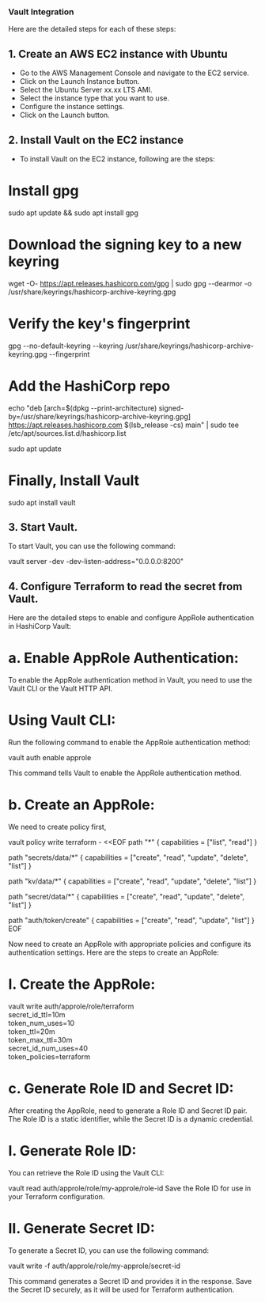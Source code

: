 ### Vault Integration
Here are the detailed steps for each of these steps:

## 1. Create an AWS EC2 instance with Ubuntu

- Go to the AWS Management Console and navigate to the EC2 service.
- Click on the Launch Instance button.
- Select the Ubuntu Server xx.xx LTS AMI.
- Select the instance type that you want to use.
- Configure the instance settings.
- Click on the Launch button.

## 2. Install Vault on the EC2 instance

- To install Vault on the EC2 instance, following are the steps:

# Install gpg

sudo apt update && sudo apt install gpg

# Download the signing key to a new keyring

wget -O- https://apt.releases.hashicorp.com/gpg | sudo gpg --dearmor -o /usr/share/keyrings/hashicorp-archive-keyring.gpg

# Verify the key's fingerprint

gpg --no-default-keyring --keyring /usr/share/keyrings/hashicorp-archive-keyring.gpg --fingerprint

# Add the HashiCorp repo

echo "deb [arch=$(dpkg --print-architecture) signed-by=/usr/share/keyrings/hashicorp-archive-keyring.gpg] https://apt.releases.hashicorp.com $(lsb_release -cs) main" | sudo tee /etc/apt/sources.list.d/hashicorp.list

sudo apt update

# Finally, Install Vault

sudo apt install vault

## 3. Start Vault.

To start Vault, you can use the following command:

vault server -dev -dev-listen-address="0.0.0.0:8200"

## 4. Configure Terraform to read the secret from Vault.

Here are the detailed steps to enable and configure AppRole authentication in HashiCorp Vault:

# a. Enable AppRole Authentication:

To enable the AppRole authentication method in Vault, you need to use the Vault CLI or the Vault HTTP API.

# Using Vault CLI:

Run the following command to enable the AppRole authentication method:

vault auth enable approle

This command tells Vault to enable the AppRole authentication method.

# b. Create an AppRole:
We need to create policy first,

vault policy write terraform - <<EOF
path "*" {
  capabilities = ["list", "read"]
}

path "secrets/data/*" {
  capabilities = ["create", "read", "update", "delete", "list"]
}

path "kv/data/*" {
  capabilities = ["create", "read", "update", "delete", "list"]
}


path "secret/data/*" {
  capabilities = ["create", "read", "update", "delete", "list"]
}

path "auth/token/create" {
capabilities = ["create", "read", "update", "list"]
}
EOF

Now need to create an AppRole with appropriate policies and configure its authentication settings. Here are the steps to create an AppRole:

# I. Create the AppRole:

vault write auth/approle/role/terraform \
    secret_id_ttl=10m \
    token_num_uses=10 \
    token_ttl=20m \
    token_max_ttl=30m \
    secret_id_num_uses=40 \
    token_policies=terraform

# c. Generate Role ID and Secret ID:

After creating the AppRole, need to generate a Role ID and Secret ID pair. The Role ID is a static identifier, while the Secret ID is a dynamic credential.

# I. Generate Role ID:

You can retrieve the Role ID using the Vault CLI:

vault read auth/approle/role/my-approle/role-id
Save the Role ID for use in your Terraform configuration.

# II. Generate Secret ID:

To generate a Secret ID, you can use the following command:

vault write -f auth/approle/role/my-approle/secret-id

This command generates a Secret ID and provides it in the response. Save the Secret ID securely, as it will be used for Terraform authentication.
